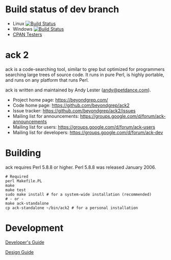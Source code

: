 # Build status of dev branch

* Linux [![Build Status](https://travis-ci.org/beyondgrep/ack2.png?branch=dev)](https://travis-ci.org/beyondgrep/ack2)
* Windows [![Build Status](https://ci.appveyor.com/api/projects/status/github/beyondgrep/ack2)](https://ci.appveyor.com/project/beyondgrep/ack2)
* [CPAN Testers](http://cpantesters.org/distro/A/ack.html)

# ack 2

ack is a code-searching tool, similar to grep but optimized for
programmers searching large trees of source code.  It runs in pure
Perl, is highly portable, and runs on any platform that runs Perl.

ack is written and maintained by Andy Lester (andy@petdance.com).

* Project home page: https://beyondgrep.com/
* Code home page: https://github.com/beyondgrep/ack2
* Issue tracker: https://github.com/beyondgrep/ack2/issues
* Mailing list for announcements: https://groups.google.com/d/forum/ack-announcements
* Mailing list for users: https://groups.google.com/d/forum/ack-users
* Mailing list for developers: https://groups.google.com/d/forum/ack-dev

# Building

ack requires Perl 5.8.8 or higher.  Perl 5.8.8 was released January 2006.

    # Required
    perl Makefile.PL
    make
    make test
    sudo make install # for a system-wide installation (recommended)
    # - or -
    make ack-standalone
    cp ack-standalone ~/bin/ack2 # for a personal installation

# Development

[Developer's Guide](DEVELOPERS.md)

[Design Guide](DESIGN.md)
